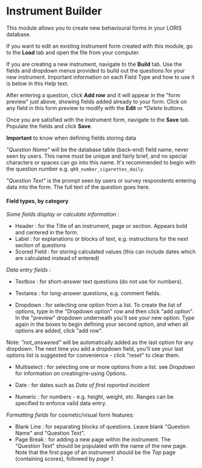 # Instrument Builder

This module allows you to create new behavioural forms in your LORIS database.

If you want to edit an existing instrument form created with this module, go to the **Load** tab and open the file from your computer.

If you are creating a new instrument, navigate to the **Build** tab. Use the fields and dropdown menus provided to build out the questions for your new instrument. Important information on each Field Type and how to use it is below in this Help text.

After entering a question, click **Add row** and it will appear in the "form preview" just above, showing fields added already to your form. Click on any field in this form preview to modify with the **Edit** or **Delete* buttons.

Once you are satisfied with the instrument form, navigate to the **Save** tab. Populate the fields and click **Save**.

**Important** to know when defining fields storing data

_"Question Name"_ will be the database table (back-end) field name, never seen by users. This name must be unique and fairly brief, and no special characters or spaces can go into this name. It's recommended to begin with the question number e.g. `q09_number_cigarettes_daily`.

_"Question Text"_ is the prompt seen by users or survey respondents entering data into the form. The full text of the question goes here.

#### Field types, by category

_Some fields display or calculate information :_
- Header : for the Title of an instrument, page or section. Appears bold and centered in the form. 
- Label : for explanations or blocks of text, e.g. instructions for the next section of questions
- Scored Field : for storing calculated values (this can include dates which are calculated instead of entered)

_Data entry fields_ :

- Textbox : for short-answer text questions (do not use for numbers).

- Textarea : for long-answer questions, e.g. comment fields.

- Dropdown : for selecting one option from a list. To create the list of options, type in the "Dropdown option" row and then click "add option". In the "preview" dropdown underneath you'll see your new option.  Type again in the boxes to begin defining your second option, and when all options are added, click "add row".

Note: _"not_answered"_ will be automatically added as the last option for any dropdown. 
The next time you add a dropdown field, you'll see your last options list is suggested for convenience - click "reset" to clear them.  
	
- Multiselect : for selecting one or more options from a list. see _Dropdown_ for information on creating/re-using Options.

- Date : for dates such as _Date of first reported incident_

- Numeric : for numbers - e.g. height, weight, etc. Ranges can be specified to enforce valid data entry.

_Formatting fields_ for cosmetic/visual form features:

- Blank Line : for separating blocks of questions. Leave blank "Question Name" and "Question Text".	
- Page Break : for adding a new page within the instrument. The "Question Text" should be populated with the name of the new page. 
Note that the first page of an instrument should be the _Top_ page (containing scores), followed by _page 1_.	
